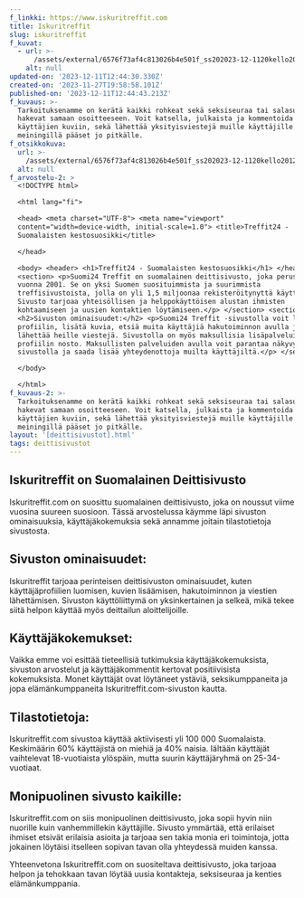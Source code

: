 ```yaml
---
f_linkki: https://www.iskuritreffit.com
title: Iskuritreffit
slug: iskuritreffit
f_kuvat:
  - url: >-
      /assets/external/6576f73af4c813026b4e501f_ss202023-12-1120kello2012.49.00.png
    alt: null
updated-on: '2023-12-11T12:44:30.330Z'
created-on: '2023-11-27T19:58:58.101Z'
published-on: '2023-12-11T12:44:43.213Z'
f_kuvaus: >-
  Tarkoituksenamme on kerätä kaikki rohkeat sekä seksiseuraa tai salasuhdetta
  hakevat samaan osoitteeseen. Voit katsella, julkaista ja kommentoida
  käyttäjien kuviin, sekä lähettää yksityisviestejä muille käyttäjille. Rennolla
  meiningillä pääset jo pitkälle.
f_otsikkokuva:
  url: >-
    /assets/external/6576f73af4c813026b4e501f_ss202023-12-1120kello2012.49.00.png
  alt: null
f_arvostelu-2: >
  <!DOCTYPE html>

  <html lang="fi">

  <head> <meta charset="UTF-8"> <meta name="viewport"
  content="width=device-width, initial-scale=1.0"> <title>Treffit24 -
  Suomalaisten kestosuosikki</title>

  </head>

  <body> <header> <h1>Treffit24 - Suomalaisten kestosuosikki</h1> </header>
  <section> <p>Suomi24 Treffit on suomalainen deittisivusto, joka perustettiin
  vuonna 2001. Se on yksi Suomen suosituimmista ja suurimmista
  treffisivustoista, jolla on yli 1,5 miljoonaa rekisteröitynyttä käyttäjää.
  Sivusto tarjoaa yhteisöllisen ja helppokäyttöisen alustan ihmisten
  kohtaamiseen ja uusien kontaktien löytämiseen.</p> </section> <section>
  <h2>Sivuston ominaisuudet:</h2> <p>Suomi24 Treffit -sivustolla voit luoda oman
  profiilin, lisätä kuvia, etsiä muita käyttäjiä hakutoiminnon avulla ja
  lähettää heille viestejä. Sivustolla on myös maksullisia lisäpalveluita, kuten
  profiilin nosto. Maksullisten palveluiden avulla voit parantaa näkyvyyttäsi
  sivustolla ja saada lisää yhteydenottoja muilta käyttäjiltä.</p> </section>

  </body>

  </html>
f_kuvaus-2: >-
  Tarkoituksenamme on kerätä kaikki rohkeat sekä seksiseuraa tai salasuhdetta
  hakevat samaan osoitteeseen. Voit katsella, julkaista ja kommentoida
  käyttäjien kuviin, sekä lähettää yksityisviestejä muille käyttäjille. Rennolla
  meiningillä pääset jo pitkälle.
layout: '[deittisivustot].html'
tags: deittisivustot
---
```


Iskuritreffit on Suomalainen Deittisivusto
------------------------------------------

Iskuritreffit.com on suosittu suomalainen deittisivusto, joka on noussut viime vuosina suureen suosioon. Tässä arvostelussa käymme läpi sivuston ominaisuuksia, käyttäjäkokemuksia sekä annamme joitain tilastotietoja sivustosta.

Sivuston ominaisuudet:
----------------------

Iskuritreffit tarjoaa perinteisen deittisivuston ominaisuudet, kuten käyttäjäprofiilien luomisen, kuvien lisäämisen, hakutoiminnon ja viestien lähettämisen. Sivuston käyttöliittymä on yksinkertainen ja selkeä, mikä tekee siitä helpon käyttää myös deittailun aloittelijoille.

Käyttäjäkokemukset:
-------------------

Vaikka emme voi esittää tieteellisiä tutkimuksia käyttäjäkokemuksista, sivuston arvostelut ja käyttäjäkommentit kertovat positiivisista kokemuksista. Monet käyttäjät ovat löytäneet ystäviä, seksikumppaneita ja jopa elämänkumppaneita Iskuritreffit.com-sivuston kautta.

Tilastotietoja:
---------------

Iskuritreffit.com sivustoa käyttää aktiivisesti yli 100 000 Suomalaista. Keskimäärin 60% käyttäjistä on miehiä ja 40% naisia. Iältään käyttäjät vaihtelevat 18-vuotiaista ylöspäin, mutta suurin käyttäjäryhmä on 25-34-vuotiaat.

Monipuolinen sivusto kaikille:
------------------------------

Iskuritreffit.com on siis monipuolinen deittisivusto, joka sopii hyvin niin nuorille kuin vanhemmillekin käyttäjille. Sivusto ymmärtää, että erilaiset ihmiset etsivät erilaisia asioita ja tarjoaa sen takia monia eri toimintoja, jotta jokainen löytäisi itselleen sopivan tavan olla yhteydessä muiden kanssa.

Yhteenvetona Iskuritreffit.com on suositeltava deittisivusto, joka tarjoaa helpon ja tehokkaan tavan löytää uusia kontakteja, seksiseuraa ja kenties elämänkumppania.
